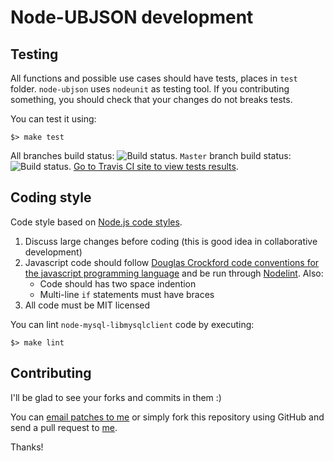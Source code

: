Node-UBJSON development
=======================


Testing
-------

All functions and possible use cases should have tests, places in  `test` folder.
`node-ubjson` uses `nodeunit` as testing tool. If you contributing something,
you should check that your changes do not breaks tests.

You can test it using:

    $> make test

All branches build status: ![Build status](https://secure.travis-ci.org/Sannis/node-ubjson.png).
`Master` branch build status: ![Build status](https://secure.travis-ci.org/Sannis/node-ubjson.png?branch=master).
[Go to Travis CI site to view tests results](http://travis-ci.org/Sannis/node-ubjson).


Coding style
------------

Code style based on [Node.js code styles](http://github.com/ry/node/wiki/contributing).

1. Discuss large changes before coding (this is good idea in collaborative development)
2. Javascript code should follow [Douglas Crockford code conventions for the javascript programming language](http://javascript.crockford.com/code.html) and be run through [Nodelint](http://github.com/tav/nodelint).
   Also:
    * Code should has two space indention
    * Multi-line <code>if</code> statements must have braces
3. All code must be MIT licensed

You can lint `node-mysql-libmysqlclient` code by executing:

    $> make lint


Contributing
------------

I'll be glad to see your forks and commits in them :)

You can [email patches to me](mailto:efimovov@gmail.com)
or simply fork this repository using GitHub and send
a pull request to [me](https://github.com/Sannis).

Thanks!
